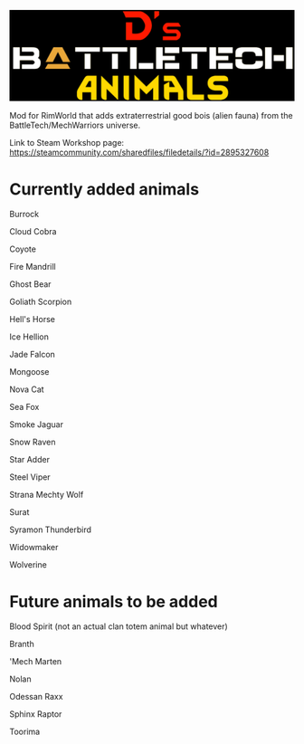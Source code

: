![](https://github.com/DeeMainiac/DsBattleTechAnimals/blob/main/About/Preview.png)

 Mod for RimWorld that adds extraterrestrial good bois (alien fauna) from the BattleTech/MechWarriors universe.
 
 Link to Steam Workshop page: https://steamcommunity.com/sharedfiles/filedetails/?id=2895327608
 
# Currently added animals
 
 Burrock
 
 Cloud Cobra
 
 Coyote
 
 Fire Mandrill
 
 Ghost Bear
 
 Goliath Scorpion
 
 Hell's Horse
 
 Ice Hellion
 
 Jade Falcon
 
 Mongoose
 
 Nova Cat
 
 Sea Fox
 
 Smoke Jaguar
 
 Snow Raven
 
 Star Adder
 
 Steel Viper
 
 Strana Mechty Wolf
 
 Surat
 
 Syramon Thunderbird
 
 Widowmaker
 
 Wolverine

# Future animals to be added

Blood Spirit (not an actual clan totem animal but whatever)

Branth

'Mech Marten

Nolan

Odessan Raxx

Sphinx Raptor

Toorima
